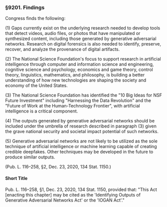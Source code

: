### §9201. Findings ###

Congress finds the following:

(1) Gaps currently exist on the underlying research needed to develop tools that detect videos, audio files, or photos that have manipulated or synthesized content, including those generated by generative adversarial networks. Research on digital forensics is also needed to identify, preserve, recover, and analyze the provenance of digital artifacts.

(2) The National Science Foundation's focus to support research in artificial intelligence through computer and information science and engineering, cognitive science and psychology, economics and game theory, control theory, linguistics, mathematics, and philosophy, is building a better understanding of how new technologies are shaping the society and economy of the United States.

(3) The National Science Foundation has identified the "10 Big Ideas for NSF Future Investment" including "Harnessing the Data Revolution" and the "Future of Work at the Human-Technology Frontier", with artificial intelligence is a critical component.

(4) The outputs generated by generative adversarial networks should be included under the umbrella of research described in paragraph (3) given the grave national security and societal impact potential of such networks.

(5) Generative adversarial networks are not likely to be utilized as the sole technique of artificial intelligence or machine learning capable of creating credible deepfakes. Other techniques may be developed in the future to produce similar outputs.

(Pub. L. 116–258, §2, Dec. 23, 2020, 134 Stat. 1150.)

#### Short Title ####

Pub. L. 116–258, §1, Dec. 23, 2020, 134 Stat. 1150, provided that: "This Act [enacting this chapter] may be cited as the 'Identifying Outputs of Generative Adversarial Networks Act' or the 'IOGAN Act'."